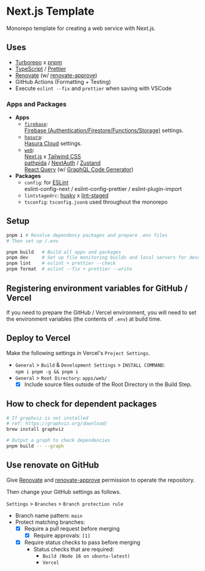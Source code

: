 # Next.js Template

Monorepo template for creating a web service with Next.js.

## Uses

- [Turborepo](https://turborepo.org/) x [pnpm](https://pnpm.io/)
- [TypeScript](https://www.typescriptlang.org/) / [Prettier](https://prettier.io/)
- [Renovate](https://www.whitesourcesoftware.com/free-developer-tools/renovate/) (w/ [renovate-approve](https://github.com/apps/renovate-approve))
- GitHub Actions (Formatting + Testing)
- Execute `eslint --fix` and `prettier` when saving with VSCode

### Apps and Packages

- **Apps**
  - [`firebase`](./apps/firebase/README.md):  
    [Firebase (Authentication/Firestore/Functions/Storage)](https://firebase.google.com/) settings.
  - [`hasura`](./apps/hasura/README.md):  
    [Hasura Cloud](https://hasura.io/) settings.
  - [`web`](./apps/web/README.md):  
    [Next.js](https://nextjs.org/) x [Tailwind CSS](https://tailwindcss.com/)  
    [pathpida](https://github.com/aspida/pathpida) / [NextAuth](https://next-auth.js.org/) / [Zustand](https://github.com/pmndrs/zustand)  
    [React Query](https://react-query.tanstack.com/) (w/ [GraphQL Code Generator](https://www.graphql-code-generator.com/))
- **Packages**
  - `config`: for [ESLint](https://eslint.org/)  
    eslint-config-next / eslint-config-prettier / eslint-plugin-import
  - `lintstagedrc`: [husky](https://github.com/typicode/husky) x [lint-staged](https://github.com/okonet/lint-staged)
  - `tsconfig`: `tsconfig.json`s used throughout the monorepo

## Setup

```bash
pnpm i # Resolve dependency packages and prepare .env files
# Then set up /.env

pnpm build   # Build all apps and packages
pnpm dev     # Set up file monitoring builds and local servers for development
pnpm lint    # eslint + prettier --check
pnpm format  # eslint --fix + prettier --write
```

## Registering environment variables for GitHub / Vercel

If you need to prepare the GitHub / Vercel environment, you will need to set the environment variables (the contents of `.env`) at build time.

## Deploy to Vercel

Make the following settings in Vercel's `Project Settings`.

- `General` > `Build` & `Development Settings` > `INSTALL COMMAND`:  
  `npm i pnpm -g && pnpm i`
- `General` > `Root Directory`: `apps/web/`
  - [x] Include source files outside of the Root Directory in the Build Step.

## How to check for dependent packages

```bash
# If graphviz is not installed
# ref: https://graphviz.org/download/
brew install graphviz

# Output a graph to check dependencies
pnpm build -- --graph
```

## Use renovate on GitHub

Give [Renovate](https://www.whitesourcesoftware.com/free-developer-tools/renovate/) and [renovate-approve](https://github.com/apps/renovate-approve) permission to operate the repository.

Then change your GitHub settings as follows.

`Settings` > `Branches` > `Branch protection rule`

- Branch name pattern: `main`
- Protect matching branches:
  - [x] Require a pull request before merging
    - [x] Require approvals: `[1]`
  - [x] Require status checks to pass before merging
    - Status checks that are required:
      - `Build (Node 16 on ubuntu-latest)`
      - `Vercel`
